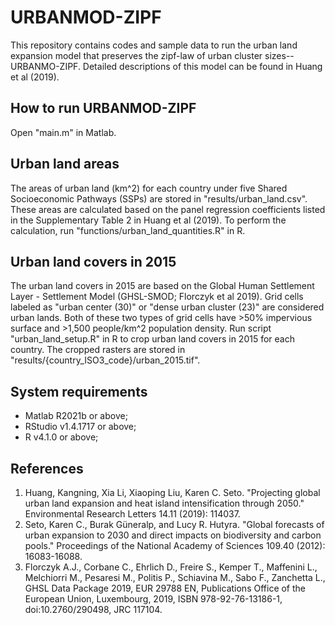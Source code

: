# URBANMOD-ZIPF
This repository contains codes and sample data to run the urban land expansion model that preserves the zipf-law of urban cluster sizes--URBANMO-ZIPF. Detailed descriptions of this model can be found in Huang et al (2019).

## How to run URBANMOD-ZIPF
Open "main.m" in Matlab.

## Urban land areas
The areas of urban land (km^2) for each country under five Shared Socioeconomic Pathways (SSPs) are stored in "results/urban_land.csv". These areas are calculated based on the panel regression coefficients listed in the Supplementary Table 2 in Huang et al (2019). To perform the calculation, run "functions/urban_land_quantities.R" in R.

## Urban land covers in 2015
The urban land covers in 2015 are based on the Global Human Settlement Layer - Settlement Model (GHSL-SMOD; Florczyk et al 2019). Grid cells labeled as "urban center (30)" or "dense urban cluster (23)" are considered urban lands. Both of these two types of grid cells have >50% impervious surface and >1,500 people/km^2 population density. 
Run script "urban_land_setup.R" in R to crop urban land covers in 2015 for each country. The cropped rasters are stored in "results/{country_ISO3_code}/urban_2015.tif".

## System requirements
- Matlab R2021b or above;
- RStudio v1.4.1717 or above;
- R v4.1.0 or above;

## References
1. Huang, Kangning, Xia Li, Xiaoping Liu, Karen C. Seto. "Projecting global urban land expansion and heat island intensification through 2050." Environmental Research Letters 14.11 (2019): 114037.
2. Seto, Karen C., Burak Güneralp, and Lucy R. Hutyra. "Global forecasts of urban expansion to 2030 and direct impacts on biodiversity and carbon pools." Proceedings of the National Academy of Sciences 109.40 (2012): 16083-16088.
3. Florczyk A.J., Corbane C., Ehrlich D., Freire S., Kemper T., Maffenini L., Melchiorri M., Pesaresi M., Politis P., Schiavina M., Sabo F., Zanchetta L., GHSL Data Package 2019, EUR 29788 EN, Publications Office of the European Union, Luxembourg, 2019, ISBN 978-92-76-13186-1, doi:10.2760/290498, JRC 117104.